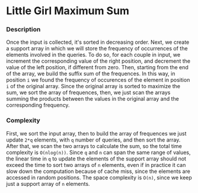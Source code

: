 # Little Girl Maximum Sum

### Description
Once the input is collected, it's sorted in decreasing order. Next, we create a support array in which we will store the frequency of occurrences of the elements involved in the queries. To do so, for each couple in input, we increment the corresponding value of the right position, and decrement the value of the left position, if different from zero. Then, starting from the end of the array, we build the suffix sum of the frequences. In this way, in position `i` we found the frequency of occurences of the element in position `i` of the original array.
Since the original array is sorted to maximize the sum, we sort the array of frequences, then, we just scan the arrays summing the products between the values in the original array and the corresponding frequency.

### Complexity
First, we sort the input array, then to build the array of frequences we just update `2*q` elements, with `q` number of queries, and then sort the array. After that, we scan the two arrays to calculate the sum, so the total time complexity is `O(nlog(n))`. Since `q` and `n` can span the same range of values, the linear time in `q` to update the elements of the support array should not exceed the time to sort two arrays of `n` elements, even if in practice it can slow down the computation because of cache miss, since the elements are accessed in random positions.
The space complexity is `O(n)`, since we keep just a support array of `n` elements.
